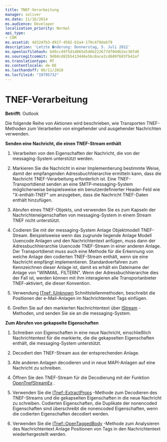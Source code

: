 ```yaml
---
title: TNEF-Verarbeitung
manager: soliver
ms.date: 11/16/2014
ms.audience: Developer
localization_priority: Normal
api_type:
- COM
ms.assetid: 4d324fb3-d917-4502-b3a4-179c479deb79
description: 'Letzte �nderung: Donnerstag, 5. Juli 2012'
ms.openlocfilehash: bd9cc49f5d1d865d5d6b222677df0dd62ec36fd6
ms.sourcegitcommit: 9d60cd82b5413446e5bc8ace2cd689f683fb41a7
ms.translationtype: MT
ms.contentlocale: de-DE
ms.lasthandoff: 06/11/2018
ms.locfileid: "19795732"
---
```

# <a name="tnef-processing"></a>TNEF-Verarbeitung

  
  
**Betrifft**: Outlook 
  
Die folgende Reihe von Aktionen wird beschrieben, wie Transporten TNEF-Methoden zum Verarbeiten von eingehender und ausgehender Nachrichten verwenden.
  
 **Senden eine Nachricht, die einen TNEF-Stream enthält**
  
1. Verarbeiten von den Eigenschaften der Nachricht, die von der messaging-System unterstützt werden.
    
2. Markieren Sie die Nachricht in einer Implementierung bestimmte Weise, damit der empfangenden Adressbuchhierarchie ermitteln kann, dass die Nachricht TNEF-Verarbeitung erforderlich ist. Eine TNEF-Transportdienst senden an eine SMTP-messaging-System möglicherweise beispielsweise ein benutzerdefinierter Header-Feld wie "X-enthält-TNEF" um anzugeben, dass die Nachricht TNEF-Daten enthält hinzufügen.
    
3. Abrufen eines TNEF-Objekts, und verwenden Sie es zum Kapseln der Nachrichteneigenschaften von messaging-System in einem Stream TNEF nicht unterstützt.
    
4. Codieren Sie mit der messaging-System Anlage Objektmodell TNEF-Stream. Beispielsweise wenn das zugrunde liegende Anlage Modell Uuencode Anlagen und den Nachrichtentext anfügen, muss dann der Adressbuchhierarchie Uuencode TNEF-Stream in einer anderen Anlage. Der Transportdienst muss auch eine Methode für die Erkennung von welche Anlage den codierten TNEF-Stream enthält, wenn sie eine Nachricht empfängt implementieren. Standardverfahren zum Kennzeichnen dieser Anlage ist, damit es erhält ein Dateiname der Anlage von "WINMAIL. FILTERN". Wenn der Adressbuchhierarchie dies der Fall ist, werden können mit ihm interagieren alle Transportanbieter TNEF-aktiviert, die dieser Konvention.
    
5. Verwendung [ITnef: IUnknown](itnefiunknown.md) Schnittstellenmethoden, beschreibt die Positionen der e-Mail-Anlagen im Nachrichtentext Tags einfügen. 
    
6. Greifen Sie auf den markierten Nachrichtentext über [IStream](http://msdn.microsoft.com/en-us/library/aa380034%28VS.85%29.aspx) -Methoden, und senden Sie sie an die messaging-System. 
    
 **Zum Abrufen von gekapselte Eigenschaften**
  
1. Schreiben von Eigenschaften in eine neue Nachricht, einschließlich Nachrichtentext für die markierte, die die gekapselten Eigenschaften enthält, die messaging-System unterstützt.
    
2. Decodiert den TNEF-Stream aus der entsprechenden Anlage.
    
3. Alle anderen Anlagen decodieren und in neue MAPI-Anlagen auf eine Nachricht zu schreiben.
    
4. Öffnen Sie den TNEF-Stream für die Decodierung mit der Funktion [OpenTnefStreamEx](opentnefstreamex.md) . 
    
5. Verwenden Sie die [ITnef::ExtractProps](itnef-extractprops.md) -Methode zum Decodieren des TNEF-Streams und die gekapselten Eigenschaften in die neue Nachricht zu schreiben. Codierten Eigenschaften, die Duplikate der nonencoded Eigenschaften sind überschreibt die nonencoded Eigenschaften, wenn die codierten Eigenschaften decodiert werden. 
    
6. Verwenden Sie die [ITnef::OpenTaggedBody](itnef-opentaggedbody.md) -Methode zum Analysieren des Nachrichtentext Anlage Positionen von Tags in den Nachrichtentext wiederhergestellt werden. 
    

